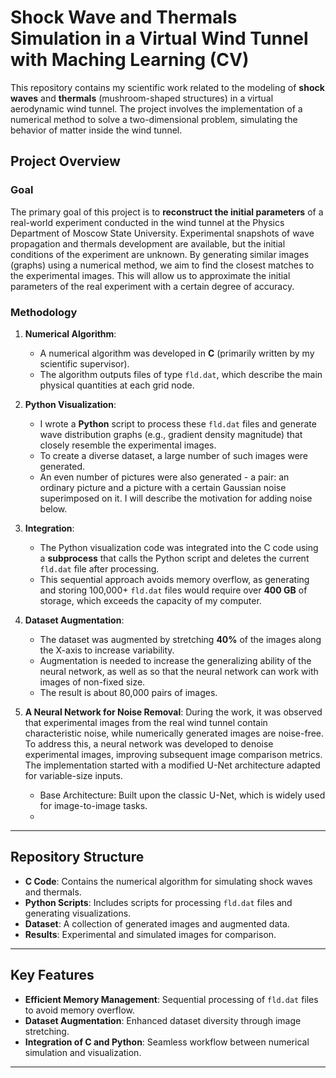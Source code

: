 # Shock Wave and Thermals Simulation in a Virtual Wind Tunnel with Maching Learning (CV)

This repository contains my scientific work related to the modeling of **shock waves** and **thermals** (mushroom-shaped structures) in a virtual aerodynamic wind tunnel. The project involves the implementation of a numerical method to solve a two-dimensional problem, simulating the behavior of matter inside the wind tunnel.

## Project Overview

### Goal
The primary goal of this project is to **reconstruct the initial parameters** of a real-world experiment conducted in the wind tunnel at the Physics Department of Moscow State University. Experimental snapshots of wave propagation and thermals development are available, but the initial conditions of the experiment are unknown. By generating similar images (graphs) using a numerical method, we aim to find the closest matches to the experimental images. This will allow us to approximate the initial parameters of the real experiment with a certain degree of accuracy.

### Methodology
1. **Numerical Algorithm**:
   - A numerical algorithm was developed in **C** (primarily written by my scientific supervisor).
   - The algorithm outputs files of type `fld.dat`, which describe the main physical quantities at each grid node.

2. **Python Visualization**:
   - I wrote a **Python** script to process these `fld.dat` files and generate wave distribution graphs (e.g., gradient density magnitude) that closely resemble the experimental images.
   - To create a diverse dataset, a large number of such images were generated.
   - An even number of pictures were also generated - a pair: an ordinary picture and a picture with a certain Gaussian noise superimposed on it. I will describe the motivation for adding noise below.

3. **Integration**:
   - The Python visualization code was integrated into the C code using a **subprocess** that calls the Python script and deletes the current `fld.dat` file after processing.
   - This sequential approach avoids memory overflow, as generating and storing 100,000+ `fld.dat` files would require over **400 GB** of storage, which exceeds the capacity of my computer.

4. **Dataset Augmentation**:
   - The dataset was augmented by stretching **40%** of the images along the X-axis to increase variability.
   - Augmentation is needed to increase the generalizing ability of the neural network, as well as so that the neural network can work with images of non-fixed size.
   - The result is about 80,000 pairs of images.
5. **A Neural Network for Noise Removal**:
During the work, it was observed that experimental images from the real wind tunnel contain characteristic noise, while numerically generated images are noise-free. To address this, a neural network was developed to denoise experimental images, improving subsequent image comparison metrics. The implementation started with a modified U-Net architecture adapted for variable-size inputs.
   - Base Architecture: Built upon the classic U-Net, which is widely used for image-to-image tasks.
   - 
---

## Repository Structure
- **C Code**: Contains the numerical algorithm for simulating shock waves and thermals.
- **Python Scripts**: Includes scripts for processing `fld.dat` files and generating visualizations.
- **Dataset**: A collection of generated images and augmented data.
- **Results**: Experimental and simulated images for comparison.

---

## Key Features
- **Efficient Memory Management**: Sequential processing of `fld.dat` files to avoid memory overflow.
- **Dataset Augmentation**: Enhanced dataset diversity through image stretching.
- **Integration of C and Python**: Seamless workflow between numerical simulation and visualization.

---
